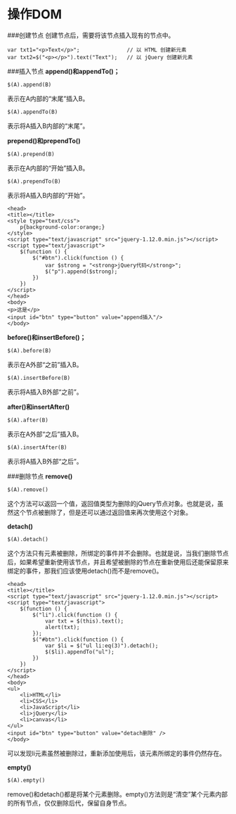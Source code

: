 操作DOM
===================

###创建节点
创建节点后，需要将该节点插入现有的节点中。

    var txt1="<p>Text</p>";               // 以 HTML 创建新元素
    var txt2=$("<p></p>").text("Text");   // 以 jQuery 创建新元素
###插入节点
**append()和appendTo()；**

    $(A).append(B)

表示在A内部的“末尾”插入B。

    $(A).appendTo(B)
表示将A插入B内部的“末尾”。

**prepend()和prependTo()**

    $(A).prepend(B)
表示在A内部的“开始”插入B。

    $(A).prependTo(B)
表示将A插入B内部的“开始”。

    <head>
    <title></title>
    <style type="text/css">
        p{background-color:orange;}
    </style>
    <script type="text/javascript" src="jquery-1.12.0.min.js"></script>
    <script type="text/javascript">
        $(function () {
            $("#btn").click(function () {
                var $strong = "<strong>jQuery代码</strong>";
                $("p").append($strong);
            })
        })
    </script>
    </head>
    <body>
    <p>这是</p>
    <input id="btn" type="button" value="append插入"/>
    </body>

**before()和insertBefore()；**

    $(A).before(B)
表示在A外部“之前”插入B。

    $(A).insertBefore(B)
表示将A插入B外部“之前”。

**after()和insertAfter()**

    $(A).after(B)
表示在A外部“之后”插入B。

    $(A).insertAfter(B)
表示将A插入B外部“之后”。

###删除节点
**remove()**

    $(A).remove()
这个方法可以返回一个值，返回值类型为删除的jQuery节点对象。也就是说，虽然这个节点被删除了，但是还可以通过返回值来再次使用这个对象。

**detach()**

    $(A).detach()
这个方法只有元素被删除，所绑定的事件并不会删除。也就是说，当我们删除节点后，如果希望重新使用该节点，并且希望被删除的节点在重新使用后还能保留原来绑定的事件，那我们应该使用detach()而不是remove()。

    <head>
    <title></title>
    <script type="text/javascript" src="jquery-1.12.0.min.js"></script>
    <script type="text/javascript">
        $(function () {
            $("li").click(function () {
                var txt = $(this).text();
                alert(txt);
            });
            $("#btn").click(function () {
                var $li = $("ul li:eq(3)").detach();
                $($li).appendTo("ul");
            })
        })
    </script>
    </head>
    <body>
    <ul>
        <li>HTML</li>
        <li>CSS</li>
        <li>JavaScript</li>
        <li>jQuery</li>
        <li>canvas</li>
    </ul>
    <input id="btn" type="button" value="detach删除" />
    </body>
可以发现li元素虽然被删除过，重新添加使用后，该元素所绑定的事件仍然存在。

**empty()**

    $(A).empty()

remove()和detach()都是将某个元素删除。empty()方法则是“清空”某个元素内部的所有节点，仅仅删除后代，保留自身节点。
 
